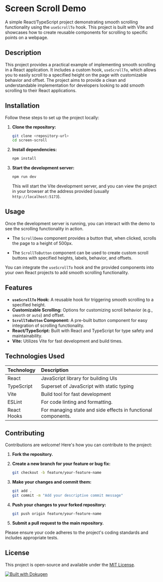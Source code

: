 # Screen Scroll Demo

A simple React/TypeScript project demonstrating smooth scrolling functionality using the `useScrollTo` hook. This project is built with Vite and showcases how to create reusable components for scrolling to specific points on a webpage.

## Description

This project provides a practical example of implementing smooth scrolling in a React application. It includes a custom hook, `useScrollTo`, which allows you to easily scroll to a specified height on the page with customizable behavior and offset.  The project aims to provide a clean and understandable implementation for developers looking to add smooth scrolling to their React applications.

## Installation

Follow these steps to set up the project locally:

1.  **Clone the repository:**

    ```bash
    git clone <repository-url>
    cd screen-scroll
    ```

2.  **Install dependencies:**

    ```bash
    npm install
    ```

3.  **Start the development server:**

    ```bash
    npm run dev
    ```

    This will start the Vite development server, and you can view the project in your browser at the address provided (usually `http://localhost:5173`).

## Usage

Once the development server is running, you can interact with the demo to see the scrolling functionality in action.

*   The `ScrollDemo` component provides a button that, when clicked, scrolls the page to a height of 500px.

*   The `ScrollToButton` component can be used to create custom scroll buttons with specified heights, labels, behavior, and offsets.

You can integrate the `useScrollTo` hook and the provided components into your own React projects to add smooth scrolling functionality.

## Features

*   **`useScrollTo` Hook:**  A reusable hook for triggering smooth scrolling to a specified height.
*   **Customizable Scrolling:**  Options for customizing scroll behavior (e.g., `smooth` or `auto`) and offset.
*   **`ScrollToButton` Component:**  A pre-built button component for easy integration of scrolling functionality.
*   **React/TypeScript:**  Built with React and TypeScript for type safety and maintainability.
*   **Vite:**  Utilizes Vite for fast development and build times.

## Technologies Used

| Technology   | Description                               |
| :----------- | :---------------------------------------- |
| React        | JavaScript library for building UIs       |
| TypeScript   | Superset of JavaScript with static typing |
| Vite         | Build tool for fast development           |
| ESLint       |  For code linting and formatting.        |
| React Hooks  |  For managing state and side effects in functional components.       |

## Contributing

Contributions are welcome! Here's how you can contribute to the project:

1.  **Fork the repository.**
2.  **Create a new branch for your feature or bug fix:**

    ```bash
    git checkout -b feature/your-feature-name
    ```

3.  **Make your changes and commit them:**

    ```bash
    git add .
    git commit -m "Add your descriptive commit message"
    ```

4.  **Push your changes to your forked repository:**

    ```bash
    git push origin feature/your-feature-name
    ```

5.  **Submit a pull request to the main repository.**

Please ensure your code adheres to the project's coding standards and includes appropriate tests.

## License

This project is open-source and available under the [MIT License](LICENSE).

[![Built with Dokugen](https://img.shields.io/badge/Built%20with-Dokugen-brightgreen)](https://github.com/samueltuoyo15/Dokugen)
